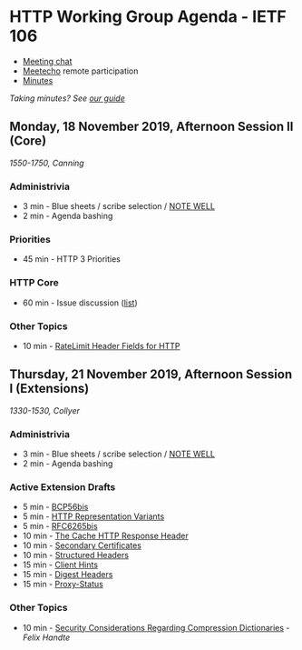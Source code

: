# HTTP Working Group Agenda - IETF 106

* [Meeting chat](xmpp:httpbis@jabber.ietf.org?join)
* [Meetecho](http://www.meetecho.com/ietf106/httpbis) remote participation
* [Minutes](http://etherpad.tools.ietf.org:9000/p/ietf106httpbis)

*Taking minutes? See [our guide](https://github.com/httpwg/wiki/wiki/TakingMinutes)*


## Monday, 18 November 2019, Afternoon Session II  (Core)

_1550-1750, Canning_

### Administrivia

*  3 min - Blue sheets / scribe selection / [NOTE WELL](https://www.ietf.org/about/note-well/)
*  2 min - Agenda bashing

### Priorities

* 45 min - HTTP 3 Priorities

### HTTP Core

* 60 min - Issue discussion ([list](https://github.com/httpwg/http-core/labels/discuss))

### Other Topics

* 10 min - [RateLimit Header Fields for HTTP](https://tools.ietf.org/html/draft-polli-ratelimit-headers)


## Thursday, 21 November 2019, Afternoon Session I  (Extensions)

_1330-1530, Collyer_

### Administrivia

*  3 min - Blue sheets / scribe selection / [NOTE WELL](https://www.ietf.org/about/note-well/)
*  2 min - Agenda bashing

### Active Extension Drafts

*  5 min - [BCP56bis](https://tools.ietf.org/html/draft-ietf-httpbis-bcp56bis)
*  5 min - [HTTP Representation Variants](https://tools.ietf.org/html/draft-ietf-httpbis-variants)
*  5 min - [RFC6265bis](https://tools.ietf.org/html/draft-ietf-httpbis-rfc6265bis)
*  10 min - [The Cache HTTP Response Header](https://tools.ietf.org/html/draft-ietf-httpbis-cache-header)
*  10 min - [Secondary Certificates](https://tools.ietf.org/html/draft-ietf-httpbis-http2-secondary-certs)
*  10 min - [Structured Headers](https://tools.ietf.org/html/draft-ietf-httpbis-header-structure)
*  15 min - [Client Hints](https://tools.ietf.org/html/draft-ietf-httpbis-client-hints)
*  15 min - [Digest Headers](https://tools.ietf.org/html/draft-ietf-httpbis-digest-headers)
*  15 min - [Proxy-Status](https://tools.ietf.org/html/draft-ietf-httpbis-proxy-status)

### Other Topics

* 10 min - [Security Considerations Regarding Compression Dictionaries](https://tools.ietf.org/html/draft-handte-httpbis-dict-sec) - _Felix Handte_